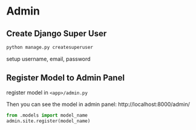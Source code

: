 # Admin

## Create Django Super User

```bash
python manage.py createsuperuser
```

setup username, email, password

## Register Model to Admin Panel

register model in `<app>/admin.py`

Then you can see the model in admin panel: http://localhost:8000/admin/

```python
from .models import model_name
admin.site.register(model_name)
```
